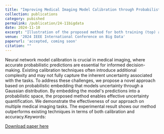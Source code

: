```yaml
---
title: "Improving Medical Imaging Model Calibration through Probabilistic Embedding"
collection: publications
category: pubished
permalink: /publication/24-11bigdata
date: 2024-11-10
excerpt: "Illustration of the proposed method for both training (top) and inference (bottom)<br/><img src='/images/bigdata.png'>"
venue: '2024 IEEE International Conference on Big Data'
paperurl: 'accepted, coming soon'
citation: ""
---
```


Neural network model calibration is crucial in medical imaging, where accurate probabilistic predictions are essential for informed decision-making. Existing calibration techniques often introduce additional complexity and may not fully capture the inherent uncertainty associated with the tasks. To address these challenges, we propose a novel approach based on probabilistic embedding that models uncertainty through a Gaussian distribution. By embedding the model's predictions into a probabilistic space, the proposed method enables effective uncertainty quantification. We demonstrate the effectiveness of our approach on multiple medical imaging tasks. The experimental result shows our method outperforms existing techniques in terms of both calibration and accuracy.Keywords:

[Download paper here](http://bonianhan.github.io/files/bigdata.pdf)